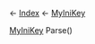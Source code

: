 ← [Index](Api-Index) ← [MyIniKey](VRage.Game.ModAPI.Ingame.Utilities.MyIniKey)

[MyIniKey](VRage.Game.ModAPI.Ingame.Utilities.MyIniKey) Parse()